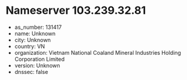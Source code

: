 # Nameserver 103.239.32.81

* as_number: 131417
* name: Unknown
* city: Unknown
* country: VN
* organization: Vietnam National Coaland Mineral Industries Holding Corporation Limited
* version: Unknown
* dnssec: false
